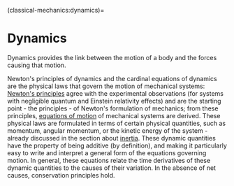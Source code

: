 <!--
```{article-info}
:author: basics
:date: "{sub-ref}`today`"
:read-time: "{sub-ref}`wordcount-minutes` min read"
```
-->

(classical-mechanics:dynamics)=
# Dynamics

Dynamics provides the link between the motion of a body and the forces causing that motion.

Newton's principles of dynamics and the cardinal equations of dynamics are the physical laws that govern the motion of mechanical systems: [Newton's principles](classical-mechanics:dynamics-principles) agree with the experimental observations (for systems with negligible quantum and Einstein relativity effects) and are the starting point - the principles - of Newton's formulation of mechanics; from these principles, [equations of motion](classical-mechanics:dynamics-eom) of mechanical systems are derived.
These physical laws are formulated in terms of certain physical quantities, such as momentum, angular momentum, or the kinetic energy of the system - already discussed in the section about [inertia](classical-mechanics:inertia). These dynamic quantities have the property of being additive (by definition), and making it particularly easy to write and interpret a general form of the equations governing motion. In general, these equations relate the time derivatives of these dynamic quantities to the causes of their variation. In the absence of net causes, conservation principles hold.

<!--
La dinamica fornisce il legame tra il moto di un corpo e le azioni causa del moto stesso.

I principi della dinamica di Newton e le equazioni cardinali della dinamica sono le leggi fisiche che governano il moto dei sistemi meccanici. Queste leggi fisiche vengono formulate nei termini di alcune grandezze fisiche, come la quantità di moto, il momento della quantità di moto o l'energia cinetica del sistema. Queste grandezze dinamiche hanno la proprietà di essere additive (per definizione) e rendono particolarmente facile la scrittura di una forma generale delle equazioni che governano il moto, e che si riducono a una relazione tra la derivate nel tempo di queste grandezze dinamiche e le cause della loro variazione. In assenza di cause nette, si ottengono i princìpi di conservazione.
-->

